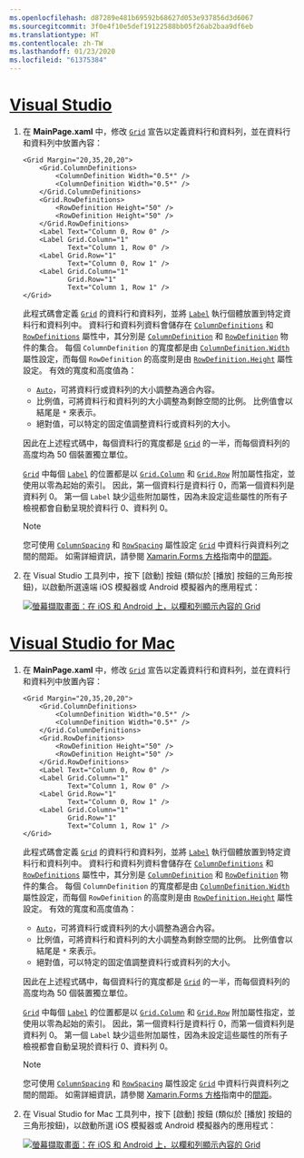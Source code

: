 ```yaml
---
ms.openlocfilehash: d87289e481b69592b68627d053e937856d3d6067
ms.sourcegitcommit: 3f0e4f10e5def19122588bb05f26ab2baa9df6eb
ms.translationtype: HT
ms.contentlocale: zh-TW
ms.lasthandoff: 01/23/2020
ms.locfileid: "61375384"
---
```

# <a name="visual-studiotabvswin"></a>[Visual Studio](#tab/vswin)

1. 在 **MainPage.xaml** 中，修改 [`Grid`](xref:Xamarin.Forms.Grid) 宣告以定義資料行和資料列，並在資料行和資料列中放置內容：

    ```xaml
    <Grid Margin="20,35,20,20">
        <Grid.ColumnDefinitions>
            <ColumnDefinition Width="0.5*" />
            <ColumnDefinition Width="0.5*" />
        </Grid.ColumnDefinitions>
        <Grid.RowDefinitions>
            <RowDefinition Height="50" />
            <RowDefinition Height="50" />
        </Grid.RowDefinitions>
        <Label Text="Column 0, Row 0" />
        <Label Grid.Column="1"
               Text="Column 1, Row 0" />
        <Label Grid.Row="1"
               Text="Column 0, Row 1" />
        <Label Grid.Column="1"
               Grid.Row="1"
               Text="Column 1, Row 1" />
    </Grid>
    ```

    此程式碼會定義 [`Grid`](xref:Xamarin.Forms.Grid) 的資料行和資料列，並將 [`Label`](xref:Xamarin.Forms.Label) 執行個體放置到特定資料行和資料列中。 資料行和資料列資料會儲存在 [`ColumnDefinitions`](xref:Xamarin.Forms.Grid.ColumnDefinitions) 和 [`RowDefinitions`](xref:Xamarin.Forms.Grid.RowDefinitions) 屬性中，其分別是 [`ColumnDefinition`](xref:Xamarin.Forms.ColumnDefinition) 和 [`RowDefinition`](xref:Xamarin.Forms.RowDefinition) 物件的集合。 每個 `ColumnDefinition` 的寬度都是由 [`ColumnDefinition.Width`](xref:Xamarin.Forms.ColumnDefinition.Width) 屬性設定，而每個 `RowDefinition` 的高度則是由 [`RowDefinition.Height`](xref:Xamarin.Forms.RowDefinition.Height) 屬性設定。 有效的寬度和高度值為：

    - [`Auto`](xref:Xamarin.Forms.GridUnitType.Auto)，可將資料行或資料列的大小調整為適合內容。
    - 比例值，可將資料行和資料列的大小調整為剩餘空間的比例。 比例值會以結尾是 `*` 來表示。
    - 絕對值，可以特定的固定值調整資料行或資料列的大小。

    因此在上述程式碼中，每個資料行的寬度都是 [`Grid`](xref:Xamarin.Forms.Grid) 的一半，而每個資料列的高度均為 50 個裝置獨立單位。

    [`Grid`](xref:Xamarin.Forms.Grid) 中每個 [`Label`](xref:Xamarin.Forms.Label) 的位置都是以 [`Grid.Column`](xref:Xamarin.Forms.Grid.ColumnProperty) 和 [`Grid.Row`](xref:Xamarin.Forms.Grid.RowProperty) 附加屬性指定，並使用以零為起始的索引。 因此，第一個資料行是資料行 0，而第一個資料列是資料列 0。 第一個 `Label` 缺少這些附加屬性，因為未設定這些屬性的所有子檢視都會自動呈現於資料行 0、資料列 0。

    > [!NOTE]
    > 您可使用 [`ColumnSpacing`](xref:Xamarin.Forms.Grid.ColumnSpacing) 和 [`RowSpacing`](xref:Xamarin.Forms.Grid.RowSpacing) 屬性設定 [`Grid`](xref:Xamarin.Forms.Grid) 中資料行與資料列之間的間距。 如需詳細資訊，請參閱 [Xamarin.Forms 方格](~/xamarin-forms/user-interface/layouts/grid.md)指南中的[間距](~/xamarin-forms/user-interface/layouts/grid.md#spacing)。

1. 在 Visual Studio 工具列中，按下 [啟動]  按鈕 (類似於 [播放] 按鈕的三角形按鈕)，以啟動所選遠端 iOS 模擬器或 Android 模擬器內的應用程式：

    [![螢幕擷取畫面：在 iOS 和 Android 上，以欄和列顯示內容的 Grid](../images/columns-rows.png "以欄和列顯示內容的 Grid")](../images/columns-rows-large.png#lightbox "以欄和列顯示內容的 Grid")

# <a name="visual-studio-for-mactabvsmac"></a>[Visual Studio for Mac](#tab/vsmac)

1. 在 **MainPage.xaml** 中，修改 [`Grid`](xref:Xamarin.Forms.Grid) 宣告以定義資料行和資料列，並在資料行和資料列中放置內容：

    ```xaml
    <Grid Margin="20,35,20,20">
        <Grid.ColumnDefinitions>
            <ColumnDefinition Width="0.5*" />
            <ColumnDefinition Width="0.5*" />
        </Grid.ColumnDefinitions>
        <Grid.RowDefinitions>
            <RowDefinition Height="50" />
            <RowDefinition Height="50" />
        </Grid.RowDefinitions>
        <Label Text="Column 0, Row 0" />
        <Label Grid.Column="1"
               Text="Column 1, Row 0" />
        <Label Grid.Row="1"
               Text="Column 0, Row 1" />
        <Label Grid.Column="1"
               Grid.Row="1"
               Text="Column 1, Row 1" />
    </Grid>
    ```

    此程式碼會定義 [`Grid`](xref:Xamarin.Forms.Grid) 的資料行和資料列，並將 [`Label`](xref:Xamarin.Forms.Label) 執行個體放置到特定資料行和資料列中。 資料行和資料列資料會儲存在 [`ColumnDefinitions`](xref:Xamarin.Forms.Grid.ColumnDefinitions) 和 [`RowDefinitions`](xref:Xamarin.Forms.Grid.RowDefinitions) 屬性中，其分別是 [`ColumnDefinition`](xref:Xamarin.Forms.ColumnDefinition) 和 [`RowDefinition`](xref:Xamarin.Forms.RowDefinition) 物件的集合。 每個 `ColumnDefinition` 的寬度都是由 [`ColumnDefinition.Width`](xref:Xamarin.Forms.ColumnDefinition.Width) 屬性設定，而每個 `RowDefinition` 的高度則是由 [`RowDefinition.Height`](xref:Xamarin.Forms.RowDefinition.Height) 屬性設定。 有效的寬度和高度值為：

    - [`Auto`](xref:Xamarin.Forms.GridUnitType.Auto)，可將資料行或資料列的大小調整為適合內容。
    - 比例值，可將資料行和資料列的大小調整為剩餘空間的比例。 比例值會以結尾是 `*` 來表示。
    - 絕對值，可以特定的固定值調整資料行或資料列的大小。

    因此在上述程式碼中，每個資料行的寬度都是 [`Grid`](xref:Xamarin.Forms.Grid) 的一半，而每個資料列的高度均為 50 個裝置獨立單位。

    [`Grid`](xref:Xamarin.Forms.Grid) 中每個 [`Label`](xref:Xamarin.Forms.Label) 的位置都是以 [`Grid.Column`](xref:Xamarin.Forms.Grid.ColumnProperty) 和 [`Grid.Row`](xref:Xamarin.Forms.Grid.RowProperty) 附加屬性指定，並使用以零為起始的索引。 因此，第一個資料行是資料行 0，而第一個資料列是資料列 0。 第一個 `Label` 缺少這些附加屬性，因為未設定這些屬性的所有子檢視都會自動呈現於資料行 0、資料列 0。

    > [!NOTE]
    > 您可使用 [`ColumnSpacing`](xref:Xamarin.Forms.Grid.ColumnSpacing) 和 [`RowSpacing`](xref:Xamarin.Forms.Grid.RowSpacing) 屬性設定 [`Grid`](xref:Xamarin.Forms.Grid) 中資料行與資料列之間的間距。 如需詳細資訊，請參閱 [Xamarin.Forms 方格](~/xamarin-forms/user-interface/layouts/grid.md)指南中的[間距](~/xamarin-forms/user-interface/layouts/grid.md#spacing)。

1. 在 Visual Studio for Mac 工具列中，按下 [啟動]  按鈕 (類似於 [播放] 按鈕的三角形按鈕)，以啟動所選 iOS 模擬器或 Android 模擬器內的應用程式：

    [![螢幕擷取畫面：在 iOS 和 Android 上，以欄和列顯示內容的 Grid](../images/columns-rows.png "以欄和列顯示內容的 Grid")](../images/columns-rows-large.png#lightbox "以欄和列顯示內容的 Grid")
